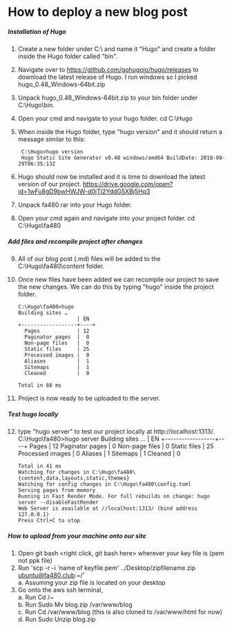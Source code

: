# How to deploy a new blog post
##### Installation of Hugo

1. Create a new folder under C:\ and name it "Hugo" and create a folder inside the Hugo folder called "bin".
2. Navigate over to https://github.com/gohugoio/hugo/releases to download the latest release of Hugo. I run windows so I picked hugo_0.48_Windows-64bit.zip
3. Unpack hugo_0.48_Windows-64bit.zip to your bin folder under C:\Hugo\bin.
4. Open your cmd and navigate to your hugo folder.
       cd C:\Hugo
5. When inside the Hugo folder, type "hugo version" and it should return a message similar to this: <br>

        C:\Hugo>hugo version
        Hugo Static Site Generator v0.48 windows/amd64 BuildDate: 2018-08-29T06:35:13Z

6. Hugo should now be installed and it is time to download the latest version of our project.
https://drive.google.com/open?id=1wFu8gD9bwHWJW-d0jTI2YddG5XBj5Hq3
7. Unpack fa480.rar into your Hugo folder.
8. Open your cmd again and navigate into your project folder.
       cd C:\Hugo\fa480

##### Add files and recompile project after changes
9. All of our blog post (.md) files will be added to the C:\Hugo\fa480\content folder.
10. Once new files have been added we can recompile our project to save the new changes. We can do this by typing "hugo" inside the project folder.

        C:\Hugo\fa480>hugo
        Building sites …
                           | EN
        +------------------+----+
          Pages            | 12
          Paginator pages  |  0
          Non-page files   |  0
          Static files     | 25
          Processed images |  0
          Aliases          |  1
          Sitemaps         |  1
          Cleaned          |  0

        Total in 88 ms

11. Project is now ready to be uploaded to the server.

##### Test hugo locally
12. type "hugo server" to test our project locally at http://localhost:1313/.
        C:\Hugo\fa480>hugo server
        Building sites …
                           | EN
        +------------------+----+
          Pages            | 12
          Paginator pages  |  0
          Non-page files   |  0
          Static files     | 25
          Processed images |  0
          Aliases          |  1
          Sitemaps         |  1
          Cleaned          |  0

        Total in 41 ms
        Watching for changes in C:\Hugo\fa480\{content,data,layouts,static,themes}
        Watching for config changes in C:\Hugo\fa480\config.toml
        Serving pages from memory
        Running in Fast Render Mode. For full rebuilds on change: hugo server --disableFastRender
        Web Server is available at //localhost:1313/ (bind address 127.0.0.1)
        Press Ctrl+C to stop

##### How to upload from your machine onto our site
1. Open git bash <right click, git bash here> wherever your key file is (pem not ppk file)
2. Run 'scp -r -i 'name of keyfile.pem' ../Desktop/zipfilename.zip ubuntu@fa480.club:~/'<br>
  a. Assuming your zip file is located on your desktop
3. Go onto the aws ssh terminal,<br>
  a. Run Cd /~<br>
  b. Run Sudo Mv blog.zip /var/www/blog<br>
  c. Run Cd /var/www/blog (this is also cloned to /var/www/html for now)<br>
  d. Run Sudo Unzip blog.zip
